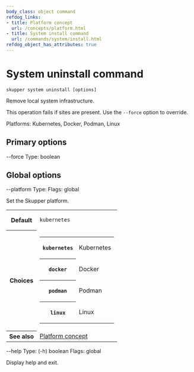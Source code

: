 ```yaml
---
body_class: object command
refdog_links:
- title: Platform concept
  url: /concepts/platform.html
- title: System install command
  url: /commands/system/install.html
refdog_object_has_attributes: true
---
```


# System uninstall command

```shell
skupper system uninstall [options]
```

Remove local system infrastructure.

This operation fails if sites are present.  Use the
`--force` option to override.

Platforms: Kubernetes, Docker, Podman, Linux

## Primary options

--force
Type: boolean



## Global options

--platform
Type: <platform>
Flags: global

Set the Skupper platform.

<!-- You can also use the `SKUPPER_PLATFORM` environment variable. -->

<table class="fields"><tr><th>Default</th><td><p><code>kubernetes</code></p>
</td><tr><th>Choices</th><td><table class="choices"><tr><th><code>kubernetes</code></th><td><p>Kubernetes</p>
</td></tr><tr><th><code>docker</code></th><td><p>Docker</p>
</td></tr><tr><th><code>podman</code></th><td><p>Podman</p>
</td></tr><tr><th><code>linux</code></th><td><p>Linux</p>
</td></tr></table></td><tr><th>See also</th><td><a href="{{site_prefix}}/concepts/platform.html">Platform concept</a></td></table>

--help
Type: (-h) boolean
Flags: global

Display help and exit.


